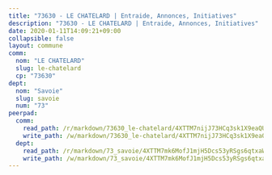 ```yaml
---
title: "73630 - LE CHATELARD | Entraide, Annonces, Initiatives"
description: "73630 - LE CHATELARD | Entraide, Annonces, Initiatives"
date: 2020-01-11T14:09:21+09:00
collapsible: false
layout: commune
comm:
  nom: "LE CHATELARD"
  slug: le-chatelard
  cp: "73630"
dept:
  nom: "Savoie"
  slug: savoie
  num: "73"
peerpad:
  comm:
    read_path: /r/markdown/73630_le-chatelard/4XTTM7nijJ73HCq3sk1X9eaQUq9r8UfCQr7QRELDqr4iWy5DX
    write_path: /w/markdown/73630_le-chatelard/4XTTM7nijJ73HCq3sk1X9eaQUq9r8UfCQr7QRELDqr4iWy5DX-K3TgUhfHKamV3RNfaiSuo3GctukyPbwAwP8P5u7bujpYco74WnBvhQDZowSqeP2APHZjNnD4XTTPNLi1PRBMzsJ2VCGnyXjM23447BFhNhMFehawpgGE5dSbU2wzQiNye7TEkkzR
  dept:
    read_path: /r/markdown/73_savoie/4XTTM7mk6MofJ1mjH5Dcs53yRSgs6qtxaWYjKD54ttqHGEMur
    write_path: /w/markdown/73_savoie/4XTTM7mk6MofJ1mjH5Dcs53yRSgs6qtxaWYjKD54ttqHGEMur-K3TgTorsK1WLw8S2EgnkoX8tJEgZgam6ANhvqrVqNfiz9fX8kbMKu5AF1rqzXyxMRZgoVPrb5EERe3PeBhqF1SBfP5G1PJnvsDUF2LQSxevobpkDM4djQDebTYoo6Yx53thenJpY
---
```


